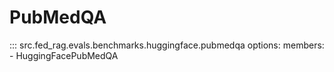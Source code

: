 # PubMedQA

::: src.fed_rag.evals.benchmarks.huggingface.pubmedqa
    options:
      members:
        - HuggingFacePubMedQA
